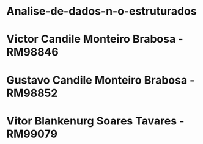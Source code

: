 # Analise-de-dados-n-o-estruturados

# Victor Candile Monteiro Brabosa - RM98846
# Gustavo Candile Monteiro Brabosa - RM98852
# Vitor Blankenurg Soares Tavares - RM99079

